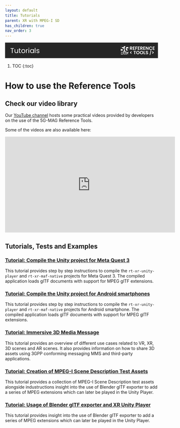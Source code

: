 ```yaml
---
layout: default
title: Tutorials
parent: XR with MPEG-I SD
has_children: true
nav_order: 3
---
```

<img src="../../assets/images/Banner_Tutorials.png" /> 

1. TOC
{:toc}

# How to use the Reference Tools

## Check our video library
Our [YouTube channel](https://www.youtube.com/@5GMAG) hosts some practical videos provided by developers on the use of the 5G-MAG Reference Tools.

Some of the videos are also available here:

<iframe width="560" height="315" src="https://www.youtube.com/embed/videoseries?si=7CWeDSSgjwq_HJrD&amp;list=PLFqKJZ78_IWVk0_h1oeizy9IZ0DmOUXkA" title="YouTube video player" frameborder="0" allow="accelerometer; autoplay; clipboard-write; encrypted-media; gyroscope; picture-in-picture; web-share" referrerpolicy="strict-origin-when-cross-origin" allowfullscreen></iframe>

## Tutorials, Tests and Examples

### [Tutorial: Compile the Unity project for Meta Quest 3](./tutorials/xr-player-metaquest3.html)

This tutorial provides step by step instructions to compile the `rt-xr-unity-player` and `rt-xr-maf-native` projects for Meta Quest 3.
The compiled application loads glTF documents with support for MPEG glTF extensions.

### [Tutorial: Compile the Unity project for Android smartphones](./tutorials/xr-player-android.html)

This tutorial provides step by step instructions to compile the `rt-xr-unity-player` and `rt-xr-maf-native` projects for Android smartphone.
The compiled application loads glTF documents with support for MPEG glTF extensions.

### [Tutorial: Immersive 3D Media Message](./tutorials/immersive-3d-media-message.html)

This tutorial provides an overview of different use cases related to VR, XR, 3D scenes and AR scenes. It also
provides information on how to share 3D assets using 3GPP conforming messaging MMS and third-party applications.

### [Tutorial: Creation of MPEG-I Scene Description Test Assets](./tutorials/creating_test_assets.html)

This tutorial provides a collection of MPEG-I Scene Description test assets alongside industructions insight into the use of Blender glTF exporter to add a series of MPEG extensions which can later be played in the Unity Player.

### [Tutorial: Usage of Blender glTF exporter and XR Unity Player](./tutorials/blender_exporter_unity_player.html)

This tutorial provides insight into the use of Blender glTF exporter to add a series of MPEG extensions which can later be played in the Unity Player.
